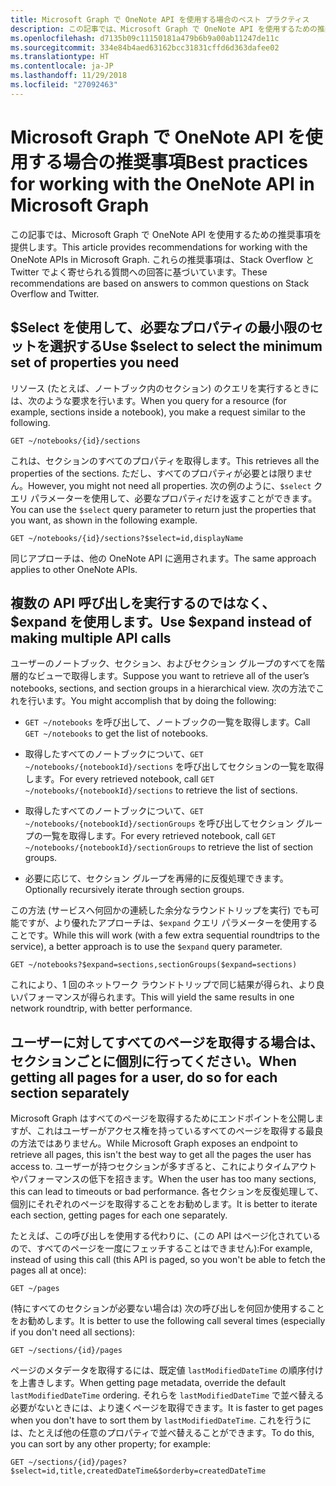 ```yaml
---
title: Microsoft Graph で OneNote API を使用する場合のベスト プラクティス
description: この記事では、Microsoft Graph で OneNote API を使用するための推奨事項を提供します。 これらの推奨事項は、Stack Overflow と Twitter でよく寄せられる質問への回答に基づいています。
ms.openlocfilehash: d7135b09c11150181a479b6b9a00ab11247de11c
ms.sourcegitcommit: 334e84b4aed63162bcc31831cffd6d363dafee02
ms.translationtype: HT
ms.contentlocale: ja-JP
ms.lasthandoff: 11/29/2018
ms.locfileid: "27092463"
---
```

# <a name="best-practices-for-working-with-the-onenote-api-in-microsoft-graph"></a><span data-ttu-id="b0d9d-104">Microsoft Graph で OneNote API を使用する場合の推奨事項</span><span class="sxs-lookup"><span data-stu-id="b0d9d-104">Best practices for working with the OneNote API in Microsoft Graph</span></span>

<span data-ttu-id="b0d9d-105">この記事では、Microsoft Graph で OneNote API を使用するための推奨事項を提供します。</span><span class="sxs-lookup"><span data-stu-id="b0d9d-105">This article provides recommendations for working with the OneNote APIs in Microsoft Graph.</span></span> <span data-ttu-id="b0d9d-106">これらの推奨事項は、Stack Overflow と Twitter でよく寄せられる質問への回答に基づいています。</span><span class="sxs-lookup"><span data-stu-id="b0d9d-106">These recommendations are based on answers to common questions on Stack Overflow and Twitter.</span></span>

## <a name="use-select-to-select-the-minimum-set-of-properties-you-need"></a><span data-ttu-id="b0d9d-107">$Select を使用して、必要なプロパティの最小限のセットを選択する</span><span class="sxs-lookup"><span data-stu-id="b0d9d-107">Use $select to select the minimum set of properties you need</span></span>

<span data-ttu-id="b0d9d-108">リソース (たとえば、ノートブック内のセクション) のクエリを実行するときには、次のような要求を行います。</span><span class="sxs-lookup"><span data-stu-id="b0d9d-108">When you query for a resource (for example, sections inside a notebook), you make a request similar to the following.</span></span>

```http
GET ~/notebooks/{id}/sections
```

<span data-ttu-id="b0d9d-109">これは、セクションのすべてのプロパティを取得します。</span><span class="sxs-lookup"><span data-stu-id="b0d9d-109">This retrieves all the properties of the sections.</span></span> <span data-ttu-id="b0d9d-110">ただし、すべてのプロパティが必要とは限りません。</span><span class="sxs-lookup"><span data-stu-id="b0d9d-110">However, you might not need all properties.</span></span> <span data-ttu-id="b0d9d-111">次の例のように、`$select` クエリ パラメーターを使用して、必要なプロパティだけを返すことができます。</span><span class="sxs-lookup"><span data-stu-id="b0d9d-111">You can use the `$select` query parameter to return just the properties that you want, as shown in the following example.</span></span>

```http
GET ~/notebooks/{id}/sections?$select=id,displayName
```

<span data-ttu-id="b0d9d-112">同じアプローチは、他の OneNote API に適用されます。</span><span class="sxs-lookup"><span data-stu-id="b0d9d-112">The same approach applies to other OneNote APIs.</span></span>

## <a name="use-expand-instead-of-making-multiple-api-calls"></a><span data-ttu-id="b0d9d-113">複数の API 呼び出しを実行するのではなく、$expand を使用します。</span><span class="sxs-lookup"><span data-stu-id="b0d9d-113">Use $expand instead of making multiple API calls</span></span>

<span data-ttu-id="b0d9d-114">ユーザーのノートブック、セクション、およびセクション グループのすべてを階層的なビューで取得します。</span><span class="sxs-lookup"><span data-stu-id="b0d9d-114">Suppose you want to retrieve all of the user’s notebooks, sections, and section groups in a hierarchical view.</span></span> <span data-ttu-id="b0d9d-115">次の方法でこれを行います。</span><span class="sxs-lookup"><span data-stu-id="b0d9d-115">You might accomplish that by doing the following:</span></span>

* <span data-ttu-id="b0d9d-116">`GET ~/notebooks` を呼び出して、ノートブックの一覧を取得します。</span><span class="sxs-lookup"><span data-stu-id="b0d9d-116">Call `GET ~/notebooks` to get the list of notebooks.</span></span>

* <span data-ttu-id="b0d9d-117">取得したすべてのノートブックについて、`GET ~/notebooks/{notebookId}/sections` を呼び出してセクションの一覧を取得します。</span><span class="sxs-lookup"><span data-stu-id="b0d9d-117">For every retrieved notebook, call `GET ~/notebooks/{notebookId}/sections` to retrieve the list of sections.</span></span>

* <span data-ttu-id="b0d9d-118">取得したすべてのノートブックについて、`GET ~/notebooks/{notebookId}/sectionGroups` を呼び出してセクション グループの一覧を取得します。</span><span class="sxs-lookup"><span data-stu-id="b0d9d-118">For every retrieved notebook, call `GET ~/notebooks/{notebookId}/sectionGroups` to retrieve the list of section groups.</span></span>

* <span data-ttu-id="b0d9d-119">必要に応じて、セクション グループを再帰的に反復処理できます。</span><span class="sxs-lookup"><span data-stu-id="b0d9d-119">Optionally recursively iterate through section groups.</span></span>

<span data-ttu-id="b0d9d-120">この方法 (サービスへ何回かの連続した余分なラウンドトリップを実行) でも可能ですが、より優れたアプローチは、`$expand` クエリ パラメーターを使用することです。</span><span class="sxs-lookup"><span data-stu-id="b0d9d-120">While this will work (with a few extra sequential roundtrips to the service), a better approach is to use the `$expand` query parameter.</span></span> 

```http
GET ~/notebooks?$expand=sections,sectionGroups($expand=sections)
```

<span data-ttu-id="b0d9d-121">これにより、1 回のネットワーク ラウンドトリップで同じ結果が得られ、より良いパフォーマンスが得られます。</span><span class="sxs-lookup"><span data-stu-id="b0d9d-121">This will yield the same results in one network roundtrip, with better performance.</span></span>

## <a name="when-getting-all-pages-for-a-user-do-so-for-each-section-separately"></a><span data-ttu-id="b0d9d-122">ユーザーに対してすべてのページを取得する場合は、セクションごとに個別に行ってください。</span><span class="sxs-lookup"><span data-stu-id="b0d9d-122">When getting all pages for a user, do so for each section separately</span></span>

<span data-ttu-id="b0d9d-123">Microsoft Graph はすべてのページを取得するためにエンドポイントを公開しますが、これはユーザーがアクセス権を持っているすべてのページを取得する最良の方法ではありません。</span><span class="sxs-lookup"><span data-stu-id="b0d9d-123">While Microsoft Graph exposes an endpoint to retrieve all pages, this isn't the best way to get all the pages the user has access to.</span></span> <span data-ttu-id="b0d9d-124">ユーザーが持つセクションが多すぎると、これによりタイムアウトやパフォーマンスの低下を招きます。</span><span class="sxs-lookup"><span data-stu-id="b0d9d-124">When the user has too many sections, this can lead to timeouts or bad performance.</span></span> <span data-ttu-id="b0d9d-125">各セクションを反復処理して、個別にそれぞれのページを取得することをお勧めします。</span><span class="sxs-lookup"><span data-stu-id="b0d9d-125">It is better to iterate each section, getting pages for each one separately.</span></span>

<span data-ttu-id="b0d9d-126">たとえば、この呼び出しを使用する代わりに、(この API はページ化されているので、すべてのページを一度にフェッチすることはできません):</span><span class="sxs-lookup"><span data-stu-id="b0d9d-126">For example, instead of using this call (this API is paged, so you won't be able to fetch the pages all at once):</span></span>

```http
GET ~/pages
```

<span data-ttu-id="b0d9d-127">(特にすべてのセクションが必要ない場合は) 次の呼び出しを何回か使用することをお勧めします。</span><span class="sxs-lookup"><span data-stu-id="b0d9d-127">It is better to use the following call several times (especially if you don't need all sections):</span></span>

```http
GET ~/sections/{id}/pages
```

<span data-ttu-id="b0d9d-128">ページのメタデータを取得するには、既定値 `lastModifiedDateTime` の順序付けを上書きします。</span><span class="sxs-lookup"><span data-stu-id="b0d9d-128">When getting page metadata, override the default `lastModifiedDateTime` ordering.</span></span> <span data-ttu-id="b0d9d-129">それらを `lastModifiedDateTime` で並べ替える必要がないときには、より速くページを取得できます。</span><span class="sxs-lookup"><span data-stu-id="b0d9d-129">It is faster to get pages when you don't have to sort them by `lastModifiedDateTime`.</span></span> <span data-ttu-id="b0d9d-130">これを行うには、たとえば他の任意のプロパティで並べ替えることができます。</span><span class="sxs-lookup"><span data-stu-id="b0d9d-130">To do this, you can sort by any other property; for example:</span></span>

```http
GET ~/sections/{id}/pages?$select=id,title,createdDateTime&$orderby=createdDateTime
```
